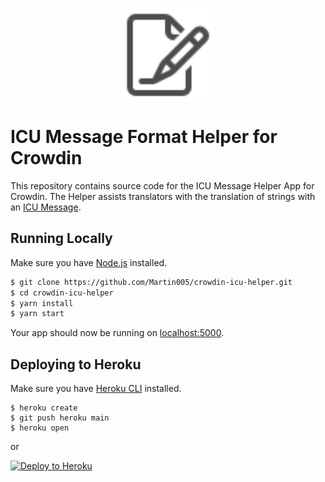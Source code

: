 <p align='center'><img src='public/logo.svg' data-canonical-src='public/logo.svg' width='150' height='150' align='center'/></p>

# ICU Message Format Helper for Crowdin

This repository contains source code for the ICU Message Helper App for Crowdin. The Helper assists translators with the translation of strings with an [ICU Message](https://unicode-org.github.io/icu/userguide/format_parse/messages/).

## Running Locally

Make sure you have [Node.js](http://nodejs.org/) installed.

```sh
$ git clone https://github.com/Martin005/crowdin-icu-helper.git
$ cd crowdin-icu-helper
$ yarn install
$ yarn start
```

Your app should now be running on [localhost:5000](http://localhost:5000/).

## Deploying to Heroku

Make sure you have [Heroku CLI](https://cli.heroku.com/) installed.

```
$ heroku create
$ git push heroku main
$ heroku open
```

or

[![Deploy to Heroku](https://www.herokucdn.com/deploy/button.svg)](https://heroku.com/deploy)